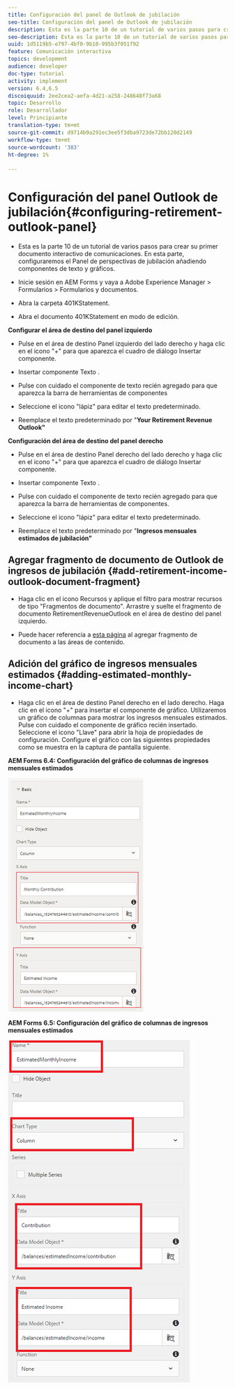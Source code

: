 ```yaml
---
title: Configuración del panel de Outlook de jubilación
seo-title: Configuración del panel de Outlook de jubilación
description: Esta es la parte 10 de un tutorial de varios pasos para crear su primer documento interactivo de comunicaciones. En esta parte, configuraremos el Panel de perspectivas de jubilación añadiendo componentes de texto y gráficos.
seo-description: Esta es la parte 10 de un tutorial de varios pasos para crear su primer documento interactivo de comunicaciones. En esta parte, configuraremos el Panel de perspectivas de jubilación añadiendo componentes de texto y gráficos.
uuid: 1d5119b5-e797-4bf0-9b10-995b3f051f92
feature: Comunicación interactiva
topics: development
audience: developer
doc-type: tutorial
activity: implement
version: 6.4,6.5
discoiquuid: 2ee2cea2-aefa-4d21-a258-248648f73a68
topic: Desarrollo
role: Desarrollador
level: Principiante
translation-type: tm+mt
source-git-commit: d9714b9a291ec3ee5f3dba9723de72bb120d2149
workflow-type: tm+mt
source-wordcount: '383'
ht-degree: 1%

---
```



# Configuración del panel Outlook de jubilación{#configuring-retirement-outlook-panel}

* Esta es la parte 10 de un tutorial de varios pasos para crear su primer documento interactivo de comunicaciones. En esta parte, configuraremos el Panel de perspectivas de jubilación añadiendo componentes de texto y gráficos.

* Inicie sesión en AEM Forms y vaya a Adobe Experience Manager > Formularios > Formularios y documentos.

* Abra la carpeta 401KStatement.

* Abra el documento 401KStatement en modo de edición.

**Configurar el área de destino del panel izquierdo**

* Pulse en el área de destino Panel izquierdo del lado derecho y haga clic en el icono &quot;+&quot; para que aparezca el cuadro de diálogo Insertar componente.

* Insertar componente Texto .

* Pulse con cuidado el componente de texto recién agregado para que aparezca la barra de herramientas de componentes

* Seleccione el icono &quot;lápiz&quot; para editar el texto predeterminado.

* Reemplace el texto predeterminado por &quot;**Your Retirement Revenue Outlook&quot;**

**Configuración del área de destino del panel derecho**

* Pulse en el área de destino Panel derecho del lado derecho y haga clic en el icono &quot;+&quot; para que aparezca el cuadro de diálogo Insertar componente.

* Insertar componente Texto .

* Pulse con cuidado el componente de texto recién agregado para que aparezca la barra de herramientas de componentes.

* Seleccione el icono &quot;lápiz&quot; para editar el texto predeterminado.

* Reemplace el texto predeterminado por &quot;**Ingresos mensuales estimados de jubilación&quot;**

## Agregar fragmento de documento de Outlook de ingresos de jubilación {#add-retirement-income-outlook-document-fragment}

* Haga clic en el icono Recursos y aplique el filtro para mostrar recursos de tipo &quot;Fragmentos de documento&quot;. Arrastre y suelte el fragmento de documento RetirementRevenueOutlook en el área de destino del panel izquierdo.

* Puede hacer referencia a [esta página](https://helpx.adobe.com/experience-manager/kt/forms/using/interactive-communication-web-channel-aem-forms/9.html) al agregar fragmento de documento a las áreas de contenido.

## Adición del gráfico de ingresos mensuales estimados {#adding-estimated-monthly-income-chart}

* Haga clic en el área de destino Panel derecho en el lado derecho. Haga clic en el icono &quot;+&quot; para insertar el componente de gráfico. Utilizaremos un gráfico de columnas para mostrar los ingresos mensuales estimados. Pulse con cuidado el componente de gráfico recién insertado. Seleccione el icono &quot;Llave&quot; para abrir la hoja de propiedades de configuración. Configure el gráfico con las siguientes propiedades como se muestra en la captura de pantalla siguiente.

**AEM Forms 6.4: Configuración del gráfico de columnas de ingresos mensuales estimados**

![form64](assets/estimatedmonthlyincomechart.png)

**AEM Forms 6.5: Configuración del gráfico de columnas de ingresos mensuales estimados**

![forms65](assets/estimatedmonthlyincomechart65.PNG)





